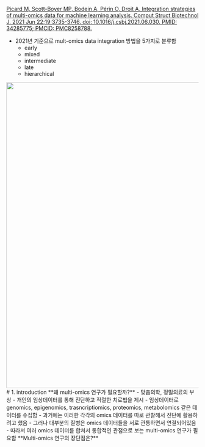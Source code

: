 [Picard M, Scott-Boyer MP, Bodein A, Périn O, Droit A. Integration strategies of multi-omics data for machine learning analysis. Comput Struct Biotechnol J. 2021 Jun 22;19:3735-3746. doi: 10.1016/j.csbj.2021.06.030. PMID: 34285775; PMCID: PMC8258788.](https://www.ncbi.nlm.nih.gov/pmc/articles/PMC8258788/)
- 2021년 기준으로 mult-omics data integration 방법을 5가지로 분류함
	- early
	- mixed
	- intermediate
	- late
	- hierarchical
<img src="https://ars.els-cdn.com/content/image/1-s2.0-S2001037021002683-ga1_lrg.jpg" width=800>
# 1. introduction
**왜 multi-omics 연구가 필요할까?**
- 맞춤의학, 정밀의료의 부상
	- 개인의 임상데이터를 통해 진단하고 적절한 치료법을 제시
	- 임상데이터로 genomics, epigenomics, trasncriptiomics, proteomics, metabolomics 같은 데이터를 수집함
	- 과거에는 이러한 각각의 omics 데이터를 따로 관찰해서 진단에 활용하려고 했음
	- 그러나 대부분의 질병은 omics 데이터들을 서로 관통하면서 연결되어있음
	- 따라서 여러 omics 데이터를 합쳐서 통합적인 관점으로 보는 multi-omics 연구가 필요함
**Multi-omics 연구의 장단점은?**
